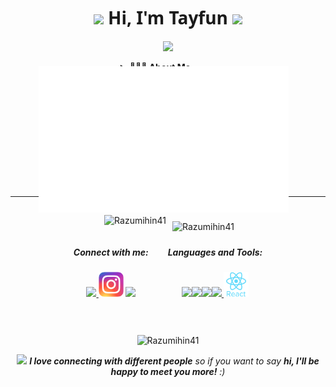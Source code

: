<h1 align = "center" style= "font-family: 'Segoe UI', Tahoma, Geneva, Verdana, sans-serif; font-weight:700"><a target="_blank" href="https://www.youtube.com/c/TayfunTp"><img src="/image/youtube logo 2.png" width="30" ></a> Hi, I'm Tayfun <img src="https://media.giphy.com/media/hvRJCLFzcasrR4ia7z/giphy.gif" width="30"></h1>


<p align="center">
  <a href="https://github.com/DenverCoder1/readme-typing-svg"><img src="https://readme-typing-svg.demolab.com?font=Fira+Code&size=26&pause=1000&color=F74473&center=true&vCenter=true&width=435&lines=Front-end+Developer;Always+learning+new+things!"></a>
</p>

<details align="center" > 
  <summary style="margin-left:-40px; font-weight:700">👨🏼‍💻 About Me</summary>
    <br>
    <p style="font-size: 14px; font-weight: 700; margin-left:-20px;">Hi, My deperment is Mechanical engineering but I like to software. I worked a few times mechanical engineer  and finally, I decided to continue my life as a software developer. I am always very eager to learn more in this field.  I would like to state that I am extremely devoted and enthusiastic about being effective and fast in business life and that I want to take on the responsibility required by the position with curiosity and enthusiasm. I am aware that willing, attentive, and careful work will definitely result in success. For this reason, I have no doubt that I can contribute to the places I work with my skills and work discipline. </p>
</details>

<h2 align = "center" style="margin: -10px 0 -40px -15px;">
<img style="width:400px" src="gif/giff.gif" align = "center"></h2>

---

<div style="display:flex; justify-content:center;"><p align="center">&nbsp;<img align="center" src="https://github-readme-stats.vercel.app/api?username=Razumihin41&show_icons=true&locale=en" alt="Razumihin41" /></p><p align="center" style="margin:25px 0 0 10px"><img src="https://github-readme-stats.vercel.app/api/top-langs?username=Razumihin41&show_icons=true&locale=en&layout=compact" alt="Razumihin41" /></p></div>


<div style="display:flex; justify-content:space-between; margin: 0 20%;"><span><h5 align = "center">Connect with me:</h5>
<h5 align = "center"><a target="_blank" href="https://www.linkedin.com/in/tayfun-top-b7574220a/"><img src="/image/Linkedin.png" width="40"> </a><a target="_blank" href="https://www.instagram.com/tayfun_tp/"><img src="/image/instagram.png" width="40"></a> <a target="_blank" href="https://www.youtube.com/c/TayfunTp"><img src="/image/youtube.png" width="55"></a></h5></span>
<span><h5 align = "center">Languages and Tools:</h5> 
<h5 align = "center"><a href="https://en.wikipedia.org/wiki/Visual_Basic_for_Applications"><img src="/image/vba.png" width="40"></a><a target="_blank" href="https://html.com/"><img src="/image/html.png" width="40"></a><a href="#"><img src="/image/css.png" width="40"></a><a target="_blank" href="https://www.javascript.com/"><img src="/image/javascript.png" width="40"></a><a href="https://reactjs.org/" target="_blank" rel="noreferrer"> <img src="https://raw.githubusercontent.com/devicons/devicon/master/icons/react/react-original-wordmark.svg" alt="react" width="40"/> </a></h5></span></div>


<p align="center" style="padding-top:20px"> <img src="https://komarev.com/ghpvc/?username=Razumihin41&label=Profile%20views&color=0e75b6&style=flat" alt="Razumihin41" /> </p>

<p align="center"><img src="https://media.giphy.com/media/LnQjpWaON8nhr21vNW/giphy.gif" width="60"> <em><b>I love connecting with different people</b> so if you want to say <b>hi, I'll be happy to meet you more!</b> :)</em></p>